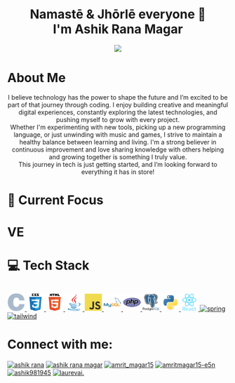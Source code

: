 

<h1 align="center">Namastē & Jhōrlē everyone 👋 <br> I'm Ashik Rana Magar</h1>

<div align="center">
  <img height="150" src="https://user-images.githubusercontent.com/74038190/216655818-2e7b9a31-49bf-4744-85a8-db8a2577c45c.gif"  />
</div>

<h1 align="left">About Me</h1>
<p align="center">
I believe technology has the power to shape the future and I’m excited to be part of that journey through coding. I enjoy building creative and meaningful digital experiences, constantly exploring the latest technologies, and pushing myself to grow with every project.<br> Whether I'm experimenting with new tools, picking up a new programming language, or just unwinding with music and games, I strive to maintain a healthy balance between learning and living. I'm a strong believer in continuous improvement and love sharing knowledge with others helping and growing together is something I truly value. <br> This journey in tech is just getting started, and I’m looking forward to everything it has in store!  
</p>




<h1 align="left">🔭 Current Focus<h1>
  <p>VE</p>
<h1 align="left">💻 Tech Stack</h1>
<p align="left"> <a href="https://www.cprogramming.com/" target="_blank" rel="noreferrer"><br> <img src="https://raw.githubusercontent.com/devicons/devicon/master/icons/c/c-original.svg" alt="c" width="40" height="40"/> </a> <a href="https://www.w3schools.com/css/" target="_blank" rel="noreferrer"> <img src="https://raw.githubusercontent.com/devicons/devicon/master/icons/css3/css3-original-wordmark.svg" alt="css3" width="40" height="40"/> </a> <a href="https://www.w3.org/html/" target="_blank" rel="noreferrer"> <img src="https://raw.githubusercontent.com/devicons/devicon/master/icons/html5/html5-original-wordmark.svg" alt="html5" width="40" height="40"/> </a> <a href="https://www.java.com" target="_blank" rel="noreferrer"> <img src="https://raw.githubusercontent.com/devicons/devicon/master/icons/java/java-original.svg" alt="java" width="40" height="40"/> </a> <a href="https://developer.mozilla.org/en-US/docs/Web/JavaScript" target="_blank" rel="noreferrer"> <img src="https://raw.githubusercontent.com/devicons/devicon/master/icons/javascript/javascript-original.svg" alt="javascript" width="40" height="40"/> </a> <a href="https://www.mysql.com/" target="_blank" rel="noreferrer"> <img src="https://raw.githubusercontent.com/devicons/devicon/master/icons/mysql/mysql-original-wordmark.svg" alt="mysql" width="40" height="40"/> </a> <a href="https://www.php.net" target="_blank" rel="noreferrer"> <img src="https://raw.githubusercontent.com/devicons/devicon/master/icons/php/php-original.svg" alt="php" width="40" height="40"/> </a> <a href="https://www.postgresql.org" target="_blank" rel="noreferrer"> <img src="https://raw.githubusercontent.com/devicons/devicon/master/icons/postgresql/postgresql-original-wordmark.svg" alt="postgresql" width="40" height="40"/> </a> <a href="https://www.python.org" target="_blank" rel="noreferrer"> <img src="https://raw.githubusercontent.com/devicons/devicon/master/icons/python/python-original.svg" alt="python" width="40" height="40"/> </a> <a href="https://reactjs.org/" target="_blank" rel="noreferrer"> <img src="https://raw.githubusercontent.com/devicons/devicon/master/icons/react/react-original-wordmark.svg" alt="react" width="40" height="40"/> </a> <a href="https://spring.io/" target="_blank" rel="noreferrer"> <img src="https://www.vectorlogo.zone/logos/springio/springio-icon.svg" alt="spring" width="40" height="40"/> </a> <a href="https://tailwindcss.com/" target="_blank" rel="noreferrer"> <img src="https://www.vectorlogo.zone/logos/tailwindcss/tailwindcss-icon.svg" alt="tailwind" width="40" height="40"/> </a> </p>

<h1 align="left">Connect with me:</h1>
<p align="left">
<a href="https://linkedin.com/in/ashik rana" target="blank"><img align="center" src="https://raw.githubusercontent.com/rahuldkjain/github-profile-readme-generator/master/src/images/icons/Social/linked-in-alt.svg" alt="ashik rana" height="30" width="40" /></a>
<a href="https://fb.com/ashik rana magar" target="blank"><img align="center" src="https://raw.githubusercontent.com/rahuldkjain/github-profile-readme-generator/master/src/images/icons/Social/facebook.svg" alt="ashik rana magar" height="30" width="40" /></a>
<a href="https://instagram.com/amrit_magar15" target="blank"><img align="center" src="https://raw.githubusercontent.com/rahuldkjain/github-profile-readme-generator/master/src/images/icons/Social/instagram.svg" alt="amrit_magar15" height="30" width="40" /></a>
<a href="https://www.youtube.com/c/amritmagar15-e5n" target="blank"><img align="center" src="https://raw.githubusercontent.com/rahuldkjain/github-profile-readme-generator/master/src/images/icons/Social/youtube.svg" alt="amritmagar15-e5n" height="30" width="40" /></a>
<a href="https://www.leetcode.com/ashik981945" target="blank"><img align="center" src="https://raw.githubusercontent.com/rahuldkjain/github-profile-readme-generator/master/src/images/icons/Social/leet-code.svg" alt="ashik981945" height="30" width="40" /></a>
<a href="https://discord.gg/laurevai." target="blank"><img align="center" src="https://raw.githubusercontent.com/rahuldkjain/github-profile-readme-generator/master/src/images/icons/Social/discord.svg" alt="laurevai." height="30" width="40" /></a>
</p>



